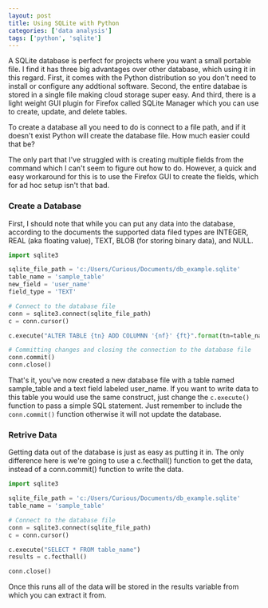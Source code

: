 ```yaml
---
layout: post
title: Using SQLite with Python
categories: ['data analysis']
tags: ['python', 'sqlite']
---
```


A SQLite database is perfect for projects where you want a small portable file.  I find it has three big advantages over other database, which using it in this regard.  First, it comes with the Python distribution so you don't need to install or configure any addtional software.  Second, the entire databae is stored in a single file making cloud storage super easy.  And third, there is a light weight GUI plugin for Firefox called SQLite Manager which you can use to create, update, and delete tables. 

To create a database all you need to do is connect to a file path, and if it doesn't exist Python will create the database file.  How much easier could that be?

The only part that I've struggled with is creating multiple fields from the command which I can't seem to figure out how to do.  However, a quick and easy workaround for this is to use the Firefox GUI to create the fields, which for ad hoc setup isn't that bad.

### Create a Database

First, I should note that while you can put any data into the database, according to the documents the supported data filed types are INTEGER, REAL (aka floating value), TEXT, BLOB (for storing binary data), and NULL.

```python
import sqlite3

sqlite_file_path = 'c:/Users/Curious/Documents/db_example.sqlite'  
table_name = 'sample_table'  
new_field = 'user_name'
field_type = 'TEXT'

# Connect to the database file
conn = sqlite3.connect(sqlite_file_path)
c = conn.cursor()

c.execute("ALTER TABLE {tn} ADD COLUMNN '{nf}' {ft}".format(tn=table_name, nf=new_field, ft=field_type))

# Committing changes and closing the connection to the database file
conn.commit()
conn.close()
```

That's it, you've now created a new database file with a table named sample_table and a text field labeled user_name.  If you want to write data to this table you would use the same construct, just change the `c.execute()` function to pass a simple SQL statement.  Just remember to include the `conn.commit()` function otherwise it will not update the database.  

### Retrive Data

Getting data out of the database is just as easy as putting it in.  The only difference here is we're going to use a c.fecthall() function to get the data, instead of a conn.commit() function to write the data.

```python
import sqlite3

sqlite_file_path = 'c:/Users/Curious/Documents/db_example.sqlite'  
table_name = 'sample_table'  

# Connect to the database file
conn = sqlite3.connect(sqlite_file_path)
c = conn.cursor()

c.execute("SELECT * FROM table_name")
results = c.fecthall()

conn.close()
```

Once this runs all of the data will be stored in the results variable from which you can extract it from.